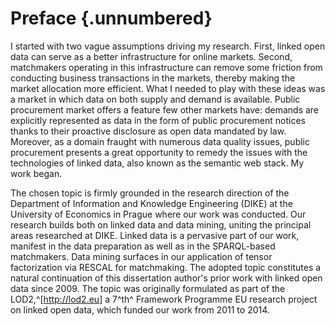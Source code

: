 # Preface {.unnumbered}

I started with two vague assumptions driving my research.
First, linked open data can serve as a better infrastructure for online markets.
Second, matchmakers operating in this infrastructure can remove some friction from conducting business transactions in the markets, thereby making the market allocation more efficient.
What I needed to play with these ideas was a market in which data on both supply and demand is available.
Public procurement market offers a feature few other markets have: demands are explicitly represented as data in the form of public procurement notices thanks to their proactive disclosure as open data mandated by law.
Moreover, as a domain fraught with numerous data quality issues, public procurement presents a great opportunity to remedy the issues with the technologies of linked data, also known as the semantic web stack.
My work began.

<!--
While some experts disagree on the value of the linked open data, industry adopted it into its toolbox

Linked open data promises apparent societal benefits of transparency through data integration.
A key idea: linked open data as an infrastructure for a distributed marketplace
matchmaking as a "killer application" of linked data
more efficient way to do business
research in this dissertation is a probe in that direction

I worked with linked open data since 2009.
It all started with the LOD2 project.
Late in 2010 we started to discuss joining the LOD2 project.
This project set to deliver a software stack for working with linked open data.
Our responsibility was to extend and deploy the software for a distributed marketplace for public sector contracts.

We proposed to use linked open data for a distributed marketplace of public contracts.
matchmaking for an economic impact of open data
LOD2 since 2011
In order to be able to work on the LOD2 project I enrolled at the University of Economics, Prague as a Ph.D. student and set up to pursue the goals of this dissertation.
A jigsaw falling into its place.
-->

The chosen topic is firmly grounded in the research direction of the Department of Information and Knowledge Engineering (DIKE) at the University of Economics in Prague where our work was conducted.
Our research builds both on linked data and data mining, uniting the principal areas researched at DIKE.
Linked data is a pervasive part of our work, manifest in the data preparation as well as in the SPARQL-based matchmakers.
Data mining surfaces in our application of tensor factorization via RESCAL for matchmaking.
The adopted topic constitutes a natural continuation of this dissertation author's prior work with linked open data since 2009.
The topic was originally formulated as part of the LOD2,^[<http://lod2.eu>] a 7^th^ Framework Programme EU research project on linked open data, which funded our work from 2011 to 2014.
